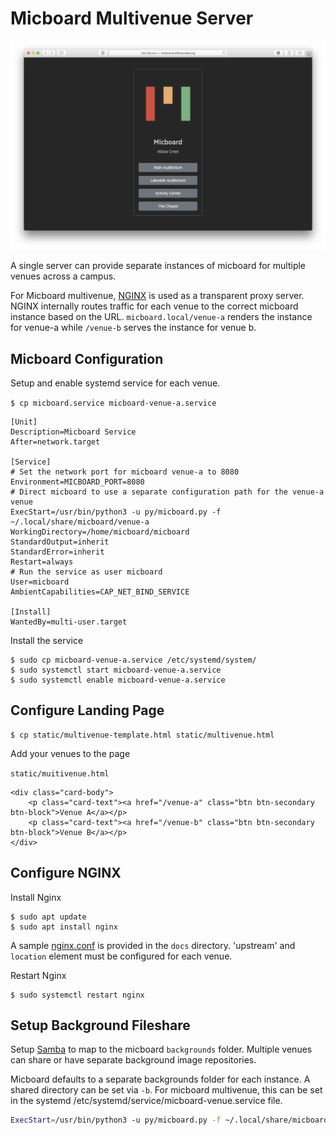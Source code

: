 # Micboard Multivenue Server

![micboard multivenue](img/multivenue.png)


A single server can provide separate instances of micboard for multiple venues across a campus.

For Micboard multivenue, [NGINX](https://www.nginx.com) is used as a transparent proxy server.  NGINX internally routes traffic for each venue to the correct micboard instance based on the URL.  `micboard.local/venue-a` renders the instance for venue-a while `/venue-b` serves the instance for venue b.

## Micboard Configuration
Setup and enable systemd service for each venue.


`$ cp micboard.service micboard-venue-a.service`

```
[Unit]
Description=Micboard Service
After=network.target

[Service]
# Set the network port for micboard venue-a to 8080
Environment=MICBOARD_PORT=8080
# Direct micboard to use a separate configuration path for the venue-a venue
ExecStart=/usr/bin/python3 -u py/micboard.py -f ~/.local/share/micboard/venue-a
WorkingDirectory=/home/micboard/micboard
StandardOutput=inherit
StandardError=inherit
Restart=always
# Run the service as user micboard
User=micboard
AmbientCapabilities=CAP_NET_BIND_SERVICE

[Install]
WantedBy=multi-user.target
```

Install the service
```
$ sudo cp micboard-venue-a.service /etc/systemd/system/
$ sudo systemctl start micboard-venue-a.service
$ sudo systemctl enable micboard-venue-a.service
```

## Configure Landing Page
```
$ cp static/multivenue-template.html static/multivenue.html
```

Add your venues to the page

`static/muitivenue.html`
```
<div class="card-body">
    <p class="card-text"><a href="/venue-a" class="btn btn-secondary btn-block">Venue A</a></p>
    <p class="card-text"><a href="/venue-b" class="btn btn-secondary btn-block">Venue B</a></p>
</div>
```

## Configure NGINX
Install Nginx
```
$ sudo apt update
$ sudo apt install nginx
```

A sample [nginx.conf](nginx-sample.conf) is provided in the `docs` directory.  'upstream' and `location` element must be configured for each venue.


Restart Nginx
```
$ sudo systemctl restart nginx
```

## Setup Background Fileshare
Setup [Samba](fileshare.md) to map to the micboard `backgrounds` folder.  Multiple venues can share or have separate background image repositories.

Micboard defaults to a separate backgrounds folder for each instance.  A shared directory can be set via `-b`.  For micboard multivenue, this can be set in the systemd /etc/systemd/service/micboard-venue.service file.

```bash
ExecStart=/usr/bin/python3 -u py/micboard.py -f ~/.local/share/micboard/venue-a -b ~/.local/share/micboard/backgrounds
```
